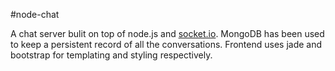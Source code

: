 #node-chat

A chat server bulit on top of node.js and [socket.io](http://socket.io).
MongoDB has been used to keep a persistent record of all the conversations. 
Frontend uses jade and bootstrap for templating and styling respectively.

